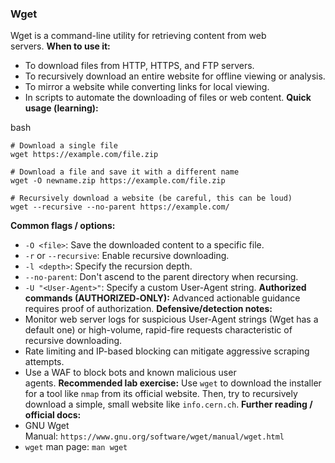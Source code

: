 ### Wget

Wget is a command-line utility for retrieving content from web servers. **When to use it:**

- To download files from HTTP, HTTPS, and FTP servers.
- To recursively download an entire website for offline viewing or analysis.
- To mirror a website while converting links for local viewing.
- In scripts to automate the downloading of files or web content. **Quick usage (learning):**

bash

```
# Download a single file
wget https://example.com/file.zip

# Download a file and save it with a different name
wget -O newname.zip https://example.com/file.zip

# Recursively download a website (be careful, this can be loud)
wget --recursive --no-parent https://example.com/
```

**Common flags / options:**

- `-O <file>`: Save the downloaded content to a specific file.
- `-r` or `--recursive`: Enable recursive downloading.
- `-l <depth>`: Specify the recursion depth.
- `--no-parent`: Don't ascend to the parent directory when recursing.
- `-U "<User-Agent>"`: Specify a custom User-Agent string. **Authorized commands (AUTHORIZED‑ONLY):** Advanced actionable guidance requires proof of authorization. **Defensive/detection notes:**
- Monitor web server logs for suspicious User-Agent strings (Wget has a default one) or high-volume, rapid-fire requests characteristic of recursive downloading.
- Rate limiting and IP-based blocking can mitigate aggressive scraping attempts.
- Use a WAF to block bots and known malicious user agents. **Recommended lab exercise:** Use `wget` to download the installer for a tool like `nmap` from its official website. Then, try to recursively download a simple, small website like `info.cern.ch`. **Further reading / official docs:**
- GNU Wget Manual: `https://www.gnu.org/software/wget/manual/wget.html`
- `wget` man page: `man wget`